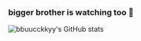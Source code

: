 ### bigger brother is watching too 👋

![bbuucckkyy's GitHub stats](https://github-readme-stats.vercel.app/api?username=bbuucckkyy&show_icons=true&theme=onedark)
